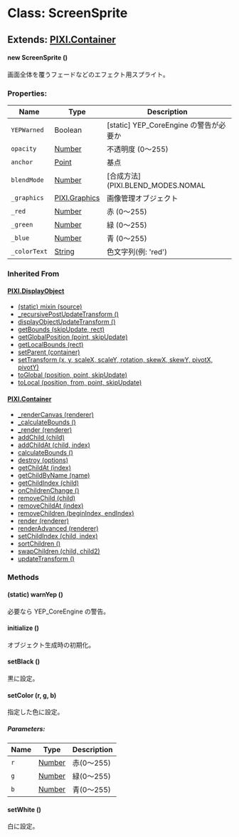 # Class: ScreenSprite

## Extends: [PIXI.Container](PIXI.Container.md)

#### new ScreenSprite ()
 画面全体を覆うフェードなどのエフェクト用スプライト。


### Properties:

| Name | Type | Description |
| --- | --- | --- |
| `YEPWarned` | Boolean | [static] YEP_CoreEngine の警告が必要か |
| `opacity` | [Number](Number.md) |  不透明度 (0〜255) |
| `anchor` | [Point](Point.md) | 基点 |
| `blendMode` | [Number](Number.md) | [合成方法] (PIXI.BLEND_MODES.NOMAL | ADD | MULTIPLY | SCREEN) |
| `_graphics` | [PIXI.Graphics](PIXI.Graphics.md) |  画像管理オブジェクト |
| `_red` | [Number](Number.md) |  赤 (0〜255) |
| `_green` | [Number](Number.md) |  緑 (0〜255) |
| `_blue` | [Number](Number.md) |  青 (0〜255) |
| `_colorText` | [String](String.md) |  色文字列(例: 'red') |


### Inherited From

#### [PIXI.DisplayObject](PIXI.DisplayObject.md)

* [(static) mixin (source)](PIXI.DisplayObject.md#static-mixin-source)
* [\_recursivePostUpdateTransform ()](PIXI.DisplayObject.md#_recursivepostupdatetransform-)
* [displayObjectUpdateTransform ()](PIXI.DisplayObject.md#displayobjectupdatetransform-)
* [getBounds (skipUpdate, rect)](PIXI.DisplayObject.md#getbounds-skipupdate-rect--pixirectangle)
* [getGlobalPosition (point, skipUpdate)](PIXI.DisplayObject.md#getglobalposition-point-skipupdate--pixipoint)
* [getLocalBounds (rect)](PIXI.DisplayObject.md#getlocalbounds-rect--pixirectangle)
* [setParent (container)](PIXI.DisplayObject.md#setparent-container--pixicontainer)
* [setTransform (x, y, scaleX, scaleY, rotation, skewX, skewY, pivotX, pivotY)](PIXI.DisplayObject.md#settransform-x-y-scalex-scaley-rotation-skewx-skewy-pivotx-pivoty--pixidisplayobject)
* [toGlobal (position, point, skipUpdate)](PIXI.DisplayObject.md#toglobal-position-point-skipupdate--pixipoint)
* [toLocal (position, from, point, skipUpdate)](PIXI.DisplayObject.md#tolocal-position-from-point-skipupdate--pixipoint)


#### [PIXI.Container](PIXI.Container.md)

* [\_renderCanvas (renderer)](PIXI.Container.md#_rendercanvas-renderer)
* [\_calculateBounds ()](PIXI.Container.md#_calculatebounds-)
* [\_render (renderer)](PIXI.Container.md#_render-renderer)
* [addChild (child) ](PIXI.Container.md#addchild-child--pixidisplayobject)
* [addChildAt (child, index)](PIXI.Container.md#addchildat-child-index--pixidisplayobject)
* [calculateBounds ()](PIXI.Container.md#calculatebounds-)
* [destroy (options)](PIXI.Container.md#destroy-options)
* [getChildAt (index)](PIXI.Container.md#getchildat-index--pixidisplayobject)
* [getChildByName (name)](PIXI.Container.md#getchildbyname-name--pixidisplayobject)
* [getChildIndex (child)](PIXI.Container.md#getchildindex-child--pixidisplayobject)
* [onChildrenChange ()](PIXI.Container.md#onchildrenchange-)
* [removeChild (child)](PIXI.Container.md#removechild-child--pixidisplayobject)
* [removeChildAt (index)](PIXI.Container.md#removechildat-index--pixidisplayobject)
* [removeChildren (beginIndex, endIndex)](PIXI.Container.md#removechildren-beginindex-endindex--arraypixidisplayobject)
* [render (renderer)](PIXI.Container.md#render-renderer)
* [renderAdvanced (renderer)](PIXI.Container.md#renderadvanced-renderer)
* [setChildIndex (child, index)](PIXI.Container.md#setchildindex-child-index)
* [sortChildren ()](PIXI.Container.md#sortchildren-)
* [swapChildren (child, child2)](PIXI.Container.md#swapchildren-child-child2)
* [updateTransform ()](PIXI.Container.md#updatetransform-)

### Methods

#### (static) warnYep ()
必要なら YEP_CoreEngine の警告。


#### initialize ()
 オブジェクト生成時の初期化。


#### setBlack ()
黒に設定。


#### setColor (r, g, b)
指定した色に設定。

##### Parameters:

| Name | Type | Description |
| --- | --- | --- |
| `r` | [Number](Number.md) | 赤(0〜255) |
| `g` | [Number](Number.md) | 緑(0〜255) |
| `b` | [Number](Number.md) | 青(0〜255) |


#### setWhite ()
白に設定。

